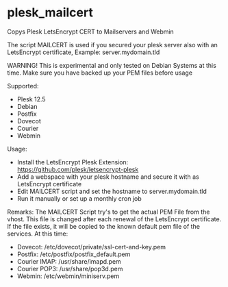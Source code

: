 # plesk_mailcert
Copys Plesk LetsEncrypt CERT to Mailservers and Webmin

The script MAILCERT is used if you secured your plesk server also with an LetsEncrypt certificate, Example: server.mydomain.tld

WARNING! This is experimental and only tested on Debian Systems at this time. Make sure you have backed up your PEM files before usage

Supported:

- Plesk 12.5
- Debian
- Postfix
- Dovecot
- Courier
- Webmin

Usage:
- Install the LetsEncrypt Plesk Extension: https://github.com/plesk/letsencrypt-plesk
- Add a webspace with your plesk hostname and secure it with as LetsEncrypt certificate
- Edit MAILCERT script and set the hostname to server.mydomain.tld
- Run it manually or set up a monthly cron job

Remarks:
The MAILCERT Script try's to get the actual PEM File from the vhost. This file is changed after each renewal of the LetsEncrypt certificate. If the file exists, it will be copied to the known default pem file of the services.
At this time:
- Dovecot: /etc/dovecot/private/ssl-cert-and-key.pem
- Postfix: /etc/postfix/postfix_default.pem 
- Courier IMAP: /usr/share/imapd.pem
- Courier POP3: /usr/share/pop3d.pem
- Webmin: /etc/webmin/miniserv.pem